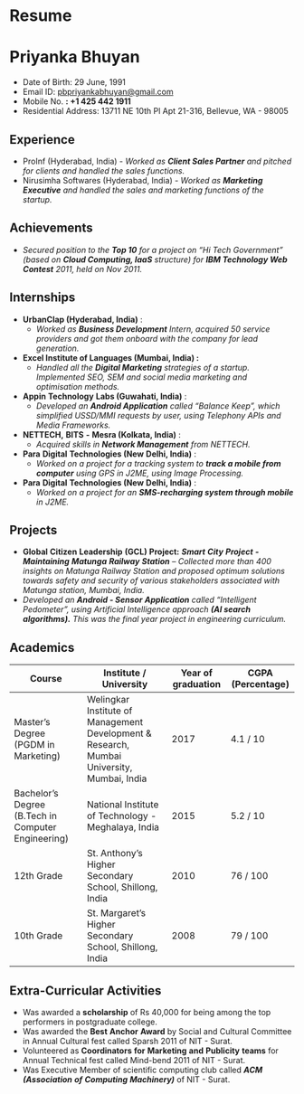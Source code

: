 # Resume

# Priyanka Bhuyan

- Date of Birth: 29 June, 1991
- Email ID: pbpriyankabhuyan@gmail.com
- Mobile No. **: +1 425 442 1911**
- Residential Address: 13711 NE 10th Pl Apt 21-316, Bellevue, WA - 98005

## Experience
- ProInf (Hyderabad, India) - _Worked as **_Client Sales Partner_** and pitched for clients and handled the sales functions._
- Nirusimha Softwares (Hyderabad, India) - _Worked as **_Marketing Executive_** and handled the sales and marketing functions of the startup._

## Achievements
- _Secured position to the **_Top 10_** for a project on “Hi Tech Government” (based on **_Cloud Computing, IaaS_** structure) for **_IBM Technology Web Contest_** 2011, held on Nov 2011._

## Internships
- **UrbanClap (Hyderabad, India)** :
  - _Worked as **_Business Development_** Intern, acquired 50 service providers and got them onboard with the company for lead generation._
- **Excel Institute of Languages (Mumbai, India) :**
  - _Handled all the_ **_Digital Marketing_** _strategies of a startup. Implemented SEO, SEM and social media_
    _marketing and optimisation methods._
- **Appin** **Technology** **Labs (Guwahati, India)** :
    - _Developed an_ **_Android Application_** _called “Balance Keep”, which simplified USSD/MMI requests by_
       _user, using Telephony APIs and Media Frameworks._
- **NETTECH,** **BITS** **-** **Mesra (Kolkata, India)** :
     -  _Acquired skills in_ **_Network Management_** _from NETTECH._
- **Para** **Digital** **Technologies (New** **Delhi, India)** :
     -  _Worked on a project for a tracking system to_ **_track a mobile from computer_** _using GPS in J2ME, using_
       _Image Processing._
- **Para** **Digital** **Technologies (New** **Delhi, India)** :
     -  _Worked on a project for an_ **_SMS-recharging system through mobile_** _in J2ME._

## Projects

- **Global** **Citizen** **Leadership** **(GCL)** **Project:** **_Smart_** **_City_** **_Project_** **_-_** **_Maintaining_** **_Matunga_** **_Railway_** **_Station_** _–_
    _Collected more than 400 insights on Matunga Railway Station and proposed optimum solutions towards safety_
    _and security of various stakeholders associated with Matunga station, Mumbai, India._
- _Developed an_ **_Android - Sensor_** **_Application_** _called “Intelligent Pedometer”, using Artificial Intelligence
approach_  **_(AI search algorithms)._** _This was the final year project in engineering curriculum._

## Academics

| Course                                             | Institute / University                                                                     | Year of graduation  | CGPA (Percentage)  |
|-----------------------------------------------------|--------------------------------------------------------------------------------------------|---------------------|--------------------|
| Master’s Degree (PGDM in Marketing)                 | Welingkar Institute of Management Development & Research, Mumbai University, Mumbai, India | 2017                | 4.1 / 10           |
| Bachelor’s Degree (B.Tech in Computer Engineering)  | National Institute of Technology - Meghalaya, India                                        | 2015                | 5.2 / 10           |
| 12th Grade                                          | St. Anthony’s Higher Secondary School, Shillong, India                                     | 2010                | 76 / 100           |
| 10th Grade                                          | St. Margaret’s Higher Secondary School, Shillong, India                                    | 2008                | 79 / 100           |

## Extra-Curricular Activities

- Was awarded a **scholarship** of Rs 40,000 for being among the top performers in postgraduate college.
- Was awarded the **Best** **Anchor** **Award** by Social and Cultural Committee in Annual Cultural fest called Sparsh 2011 of NIT - Surat.
- Volunteered as **Coordinators** **for** **Marketing** **and** **Publicity** **teams** for Annual Technical fest called Mind-bend 2011 of NIT - Surat.
- Was Executive Member of scientific computing club called **_ACM_** **_(Association_** **_of_** **_Computing_** **_Machinery)_** of NIT - Surat.

